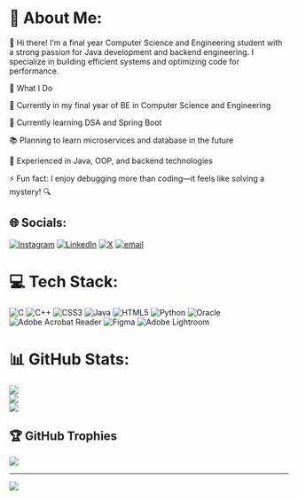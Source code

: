 # 💫 About Me:
👋 Hi there!
I’m a final year Computer Science and Engineering student with a strong passion for Java development and backend engineering. I specialize in building efficient systems and optimizing code for performance.

💼 What I Do

🔭 Currently in my final year of BE in Computer Science and Engineering

🌱 Currently learning DSA and Spring Boot

📚 Planning to learn microservices and database in the future

💬 Experienced in Java, OOP, and backend technologies

⚡ Fun fact: I enjoy debugging more than coding—it feels like solving a mystery! 🔍


## 🌐 Socials:
[![Instagram](https://img.shields.io/badge/Instagram-%23E4405F.svg?logo=Instagram&logoColor=white)](https://instagram.com/shadow_wing_x) [![LinkedIn](https://img.shields.io/badge/LinkedIn-%230077B5.svg?logo=linkedin&logoColor=white)](https://linkedin.com/in/Santhosh-fsd ) [![X](https://img.shields.io/badge/X-black.svg?logo=X&logoColor=white)](https://x.com/Sandysk99044845) [![email](https://img.shields.io/badge/Email-D14836?logo=gmail&logoColor=white)](mailto:santhoshsk7077@gmail.com) 

# 💻 Tech Stack:
![C](https://img.shields.io/badge/c-%2300599C.svg?style=for-the-badge&logo=c&logoColor=white) ![C++](https://img.shields.io/badge/c++-%2300599C.svg?style=for-the-badge&logo=c%2B%2B&logoColor=white) ![CSS3](https://img.shields.io/badge/css3-%231572B6.svg?style=for-the-badge&logo=css3&logoColor=white) ![Java](https://img.shields.io/badge/java-%23ED8B00.svg?style=for-the-badge&logo=openjdk&logoColor=white) ![HTML5](https://img.shields.io/badge/html5-%23E34F26.svg?style=for-the-badge&logo=html5&logoColor=white) ![Python](https://img.shields.io/badge/python-3670A0?style=for-the-badge&logo=python&logoColor=ffdd54) ![Oracle](https://img.shields.io/badge/Oracle-F80000?style=for-the-badge&logo=oracle&logoColor=white) ![Adobe Acrobat Reader](https://img.shields.io/badge/Adobe%20Acrobat%20Reader-EC1C24.svg?style=for-the-badge&logo=Adobe%20Acrobat%20Reader&logoColor=white) ![Figma](https://img.shields.io/badge/figma-%23F24E1E.svg?style=for-the-badge&logo=figma&logoColor=white) ![Adobe Lightroom](https://img.shields.io/badge/Adobe%20Lightroom-31A8FF.svg?style=for-the-badge&logo=Adobe%20Lightroom&logoColor=white)
# 📊 GitHub Stats:
![](https://github-readme-stats.vercel.app/api?username=SANTHOSHKUMAR-SK7&theme=shadow_green&hide_border=false&include_all_commits=true&count_private=false)<br/>
![](https://nirzak-streak-stats.vercel.app/?user=SANTHOSHKUMAR-SK7&theme=shadow_green&hide_border=false)<br/>
![](https://github-readme-stats.vercel.app/api/top-langs/?username=SANTHOSHKUMAR-SK7&theme=shadow_green&hide_border=false&include_all_commits=true&count_private=false&layout=compact)

## 🏆 GitHub Trophies
![](https://github-profile-trophy.vercel.app/?username=SANTHOSHKUMAR-SK7&theme=radical&no-frame=false&no-bg=true&margin-w=4)

---
[![](https://visitcount.itsvg.in/api?id=SANTHOSHKUMAR-SK7&icon=0&color=0)](https://visitcount.itsvg.in)

<!-- Proudly created with GPRM ( https://gprm.itsvg.in ) -->
